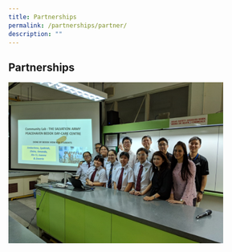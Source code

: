 ```yaml
---
title: Partnerships
permalink: /partnerships/partner/
description: ""
---
```

## Partnerships

<img src="/images/SE_CDC.jpg" style="width:85%">